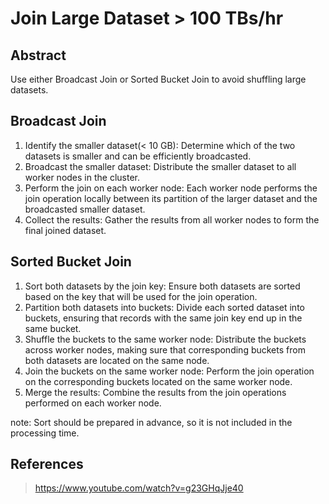 # Join Large Dataset > 100 TBs/hr

## Abstract

Use either Broadcast Join or Sorted Bucket Join to avoid shuffling large datasets.

## Broadcast Join

1. Identify the smaller dataset(< 10 GB): Determine which of the two datasets is smaller and can be efficiently broadcasted.
2. Broadcast the smaller dataset: Distribute the smaller dataset to all worker nodes in the cluster.
3. Perform the join on each worker node: Each worker node performs the join operation locally between its partition of the larger dataset and the broadcasted smaller dataset.
4. Collect the results: Gather the results from all worker nodes to form the final joined dataset.

## Sorted Bucket Join

1. Sort both datasets by the join key: Ensure both datasets are sorted based on the key that will be used for the join operation.
2. Partition both datasets into buckets: Divide each sorted dataset into buckets, ensuring that records with the same join key end up in the same bucket.
3. Shuffle the buckets to the same worker node: Distribute the buckets across worker nodes, making sure that corresponding buckets from both datasets are located on the same node.
4. Join the buckets on the same worker node: Perform the join operation on the corresponding buckets located on the same worker node.
5. Merge the results: Combine the results from the join operations performed on each worker node.

note: Sort should be prepared in advance, so it is not included in the processing time.

## References

> https://www.youtube.com/watch?v=g23GHqJje40
